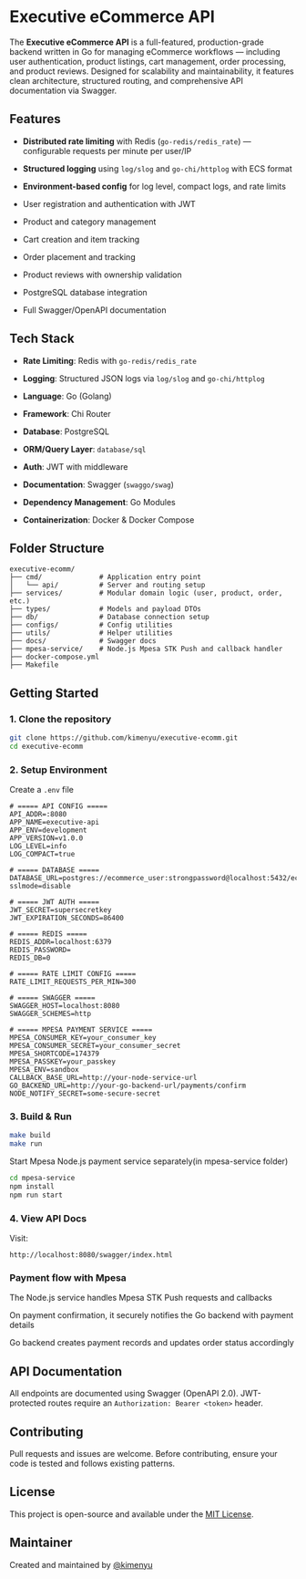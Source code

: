 # Executive eCommerce API

The **Executive eCommerce API** is a full-featured, production-grade backend written in Go for managing eCommerce workflows — including user authentication, product listings, cart management, order processing, and product reviews. Designed for scalability and maintainability, it features clean architecture, structured routing, and comprehensive API documentation via Swagger.

## Features

- **Distributed rate limiting** with Redis (`go-redis/redis_rate`) — configurable requests per minute per user/IP
- **Structured logging** using `log/slog` and `go-chi/httplog` with ECS format
- **Environment-based config** for log level, compact logs, and rate limits

- User registration and authentication with JWT
- Product and category management
- Cart creation and item tracking
- Order placement and tracking
- Product reviews with ownership validation
- PostgreSQL database integration
- Full Swagger/OpenAPI documentation

## Tech Stack

- **Rate Limiting**: Redis with `go-redis/redis_rate`
- **Logging**: Structured JSON logs via `log/slog` and `go-chi/httplog`

- **Language**: Go (Golang)
- **Framework**: Chi Router
- **Database**: PostgreSQL
- **ORM/Query Layer**: `database/sql`
- **Auth**: JWT with middleware
- **Documentation**: Swagger (`swaggo/swag`)
- **Dependency Management**: Go Modules
- **Containerization**: Docker & Docker Compose

## Folder Structure

```
executive-ecomm/
├── cmd/              # Application entry point
│   └── api/          # Server and routing setup
├── services/         # Modular domain logic (user, product, order, etc.)
├── types/            # Models and payload DTOs
├── db/               # Database connection setup
├── configs/          # Config utilities
├── utils/            # Helper utilities
├── docs/             # Swagger docs
├── mpesa-service/    # Node.js Mpesa STK Push and callback handler
├── docker-compose.yml
├── Makefile
```

## Getting Started

### 1. Clone the repository

```bash
git clone https://github.com/kimenyu/executive-ecomm.git
cd executive-ecomm
```

### 2. Setup Environment

Create a `.env` file

```
# ===== API CONFIG =====
API_ADDR=:8080
APP_NAME=executive-api
APP_ENV=development
APP_VERSION=v1.0.0
LOG_LEVEL=info
LOG_COMPACT=true

# ===== DATABASE =====
DATABASE_URL=postgres://ecommerce_user:strongpassword@localhost:5432/ecommerce?sslmode=disable

# ===== JWT AUTH =====
JWT_SECRET=supersecretkey
JWT_EXPIRATION_SECONDS=86400

# ===== REDIS =====
REDIS_ADDR=localhost:6379
REDIS_PASSWORD=
REDIS_DB=0

# ===== RATE LIMIT CONFIG =====
RATE_LIMIT_REQUESTS_PER_MIN=300

# ===== SWAGGER =====
SWAGGER_HOST=localhost:8080
SWAGGER_SCHEMES=http

# ===== MPESA PAYMENT SERVICE =====
MPESA_CONSUMER_KEY=your_consumer_key
MPESA_CONSUMER_SECRET=your_consumer_secret
MPESA_SHORTCODE=174379
MPESA_PASSKEY=your_passkey
MPESA_ENV=sandbox
CALLBACK_BASE_URL=http://your-node-service-url
GO_BACKEND_URL=http://your-go-backend-url/payments/confirm
NODE_NOTIFY_SECRET=some-secure-secret

```

### 3. Build & Run

```bash
make build
make run
```

Start Mpesa Node.js payment service separately(in mpesa-service folder)

```bash
cd mpesa-service
npm install
npm run start
```

### 4. View API Docs

Visit:

```
http://localhost:8080/swagger/index.html
```

### Payment flow with Mpesa
The Node.js service handles Mpesa STK Push requests and callbacks

On payment confirmation, it securely notifies the Go backend with payment details

Go backend creates payment records and updates order status accordingly
## API Documentation

All endpoints are documented using Swagger (OpenAPI 2.0). JWT-protected routes require an `Authorization: Bearer <token>` header.

## Contributing

Pull requests and issues are welcome. Before contributing, ensure your code is tested and follows existing patterns.

## License

This project is open-source and available under the [MIT License](LICENSE).

## Maintainer

Created and maintained by [@kimenyu](https://github.com/kimenyu)
